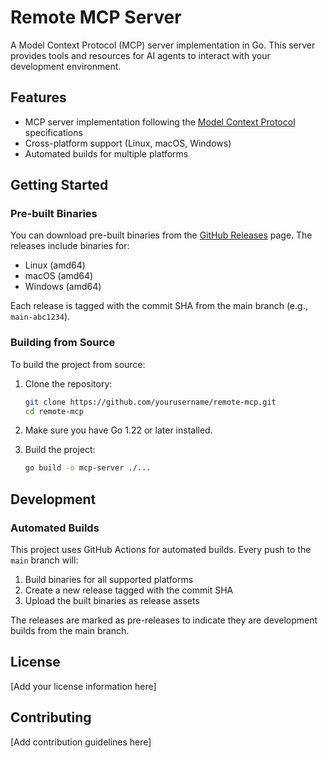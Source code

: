 # Remote MCP Server

A Model Context Protocol (MCP) server implementation in Go. This server provides tools and resources for AI agents to interact with your development environment.

## Features

- MCP server implementation following the [Model Context Protocol](https://modelcontextprotocol.io/) specifications
- Cross-platform support (Linux, macOS, Windows)
- Automated builds for multiple platforms

## Getting Started

### Pre-built Binaries

You can download pre-built binaries from the [GitHub Releases](https://github.com/yourusername/remote-mcp/releases) page. The releases include binaries for:
- Linux (amd64)
- macOS (amd64)
- Windows (amd64)

Each release is tagged with the commit SHA from the main branch (e.g., `main-abc1234`).

### Building from Source

To build the project from source:

1. Clone the repository:
   ```bash
   git clone https://github.com/yourusername/remote-mcp.git
   cd remote-mcp
   ```

2. Make sure you have Go 1.22 or later installed.

3. Build the project:
   ```bash
   go build -o mcp-server ./...
   ```

## Development

### Automated Builds

This project uses GitHub Actions for automated builds. Every push to the `main` branch will:
1. Build binaries for all supported platforms
2. Create a new release tagged with the commit SHA
3. Upload the built binaries as release assets

The releases are marked as pre-releases to indicate they are development builds from the main branch.

## License

[Add your license information here]

## Contributing

[Add contribution guidelines here]